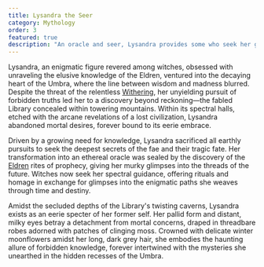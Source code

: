 ```yaml
---
title: Lysandra the Seer
category: Mythology
order: 3
featured: true
description: "An oracle and seer, Lysandra provides some who seek her guidance with rare glimpses into the winding threads of fate."
---
```


Lysandra, an enigmatic figure revered among witches, obsessed with unraveling the elusive knowledge of the Eldren, ventured into the decaying heart of the Umbra, where the line between wisdom and madness blurred. Despite the threat of the relentless [Withering](/explore/witchcraft/the-withering/), her unyielding pursuit of forbidden truths led her to a discovery beyond reckoning—the fabled Library concealed within towering mountains. Within its spectral halls, etched with the arcane revelations of a lost civilization, Lysandra abandoned mortal desires, forever bound to its eerie embrace.

Driven by a growing need for knowledge, Lysandra sacrificed all earthly pursuits to seek the deepest secrets of the fae and their tragic fate. Her transformation into an ethereal oracle was sealed by the discovery of the [Eldren](/explore/mythology/the-eldren/) rites of prophecy, giving her murky glimpses into the threads of the future. Witches now seek her spectral guidance, offering rituals and homage in exchange for glimpses into the enigmatic paths she weaves through time and destiny.

Amidst the secluded depths of the Library's twisting caverns, Lysandra exists as an eerie specter of her former self. Her pallid form and distant, milky eyes betray a detachment from mortal concerns, draped in threadbare robes adorned with patches of clinging moss. Crowned with delicate winter moonflowers amidst her long, dark grey hair, she embodies the haunting allure of forbidden knowledge, forever intertwined with the mysteries she unearthed in the hidden recesses of the Umbra.